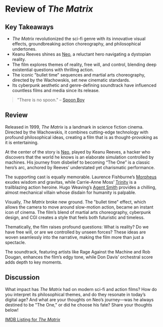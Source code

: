 # Review of *The Matrix*

## Key Takeaways

- *The Matrix* revolutionized the sci-fi genre with its innovative visual effects, groundbreaking action choreography, and philosophical undertones.
- Keanu Reeves shines as [Neo](https://en.wikipedia.org/wiki/Neo_(The_Matrix)), a reluctant hero navigating a dystopian reality.
- The film explores themes of reality, free will, and control, blending deep existential questions with thrilling action.
- The iconic "bullet time" sequences and martial arts choreography, directed by the Wachowskis, set new cinematic standards.
- Its cyberpunk aesthetic and genre-defining soundtrack have influenced countless films and media since its release.

> "There is no spoon." – [Spoon Boy](https://en.wikipedia.org/wiki/The_Matrix#Cast_and_characters)

## Review

Released in 1999, *The Matrix* is a landmark in science fiction cinema. Directed by the Wachowskis, it combines cutting-edge technology with profound philosophical ideas, creating a film that is as thought-provoking as it is entertaining.

At the center of the story is [Neo](https://en.wikipedia.org/wiki/Neo_(The_Matrix)), played by Keanu Reeves, a hacker who discovers that the world he knows is an elaborate simulation controlled by machines. His journey from disbelief to becoming “The One” is a classic hero’s arc, anchored by Reeves’ understated yet charismatic performance.

The supporting cast is equally memorable. Laurence Fishburne’s [Morpheus](https://en.wikipedia.org/wiki/The_Matrix#Cast_and_characters) exudes wisdom and gravitas, while Carrie-Anne Moss’ [Trinity](https://en.wikipedia.org/wiki/The_Matrix#Cast_and_characters) is a trailblazing action heroine. Hugo Weaving’s [Agent Smith](https://en.wikipedia.org/wiki/The_Matrix#Cast_and_characters) provides a chilling, almost mechanical villain whose disdain for humanity is palpable.

Visually, *The Matrix* broke new ground. The "bullet time" effect, which allows the camera to move around slow-motion action, became an instant icon of cinema. The film’s blend of martial arts choreography, cyberpunk design, and CGI creates a style that feels both futuristic and timeless.

Thematically, the film raises profound questions: What is reality? Do we have free will, or are we controlled by unseen forces? These ideas are woven seamlessly into the narrative, making the film more than just a spectacle.

The soundtrack, featuring artists like Rage Against the Machine and Rob Dougan, enhances the film’s edgy tone, while Don Davis’ orchestral score adds depth to key moments.

## Discussion

What impact has *The Matrix* had on modern sci-fi and action films? How do you interpret its philosophical themes, and do they resonate in today’s digital age? And what are your thoughts on Neo’s journey—was he always destined to be "The One," or did he choose his fate? Share your thoughts below!

[IMDB Listing for *The Matrix*](https://www.imdb.com/title/tt0133093/)